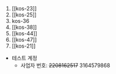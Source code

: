 1. [[kos-23]]
2. [[kos-25]]
3. kos-36
4. [[kos-38]]
5. [[kos-44]]
6. [[kos-47]]
7. [[kos-21]]

- 테스트 계정
	- 사업자 번호: ~~2208162517~~ 3164579868